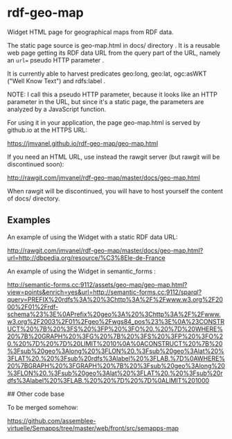 # rdf-geo-map

Widget HTML page for geographical maps from RDF data.

The static page source is geo-map.html in docs/ directory .
It is a reusable web page getting its RDF data URL from the query part of the URL, namely an `url=` pseudo HTTP parameter .

It is currently able to harvest predicates geo:long, geo:lat, ogc:asWKT ("Well Know Text") and rdfs:label .

NOTE: I call this a pseudo HTTP parameter, because it looks like an HTTP parameter in the URL, but since it's a static page, the parameters are analyzed by a JavaScript function.

For using it in your application, the page geo-map.html is served by github.io at the HTTPS URL:

https://jmvanel.github.io/rdf-geo-map/geo-map.html

If you need an HTML URL, use instead the rawgit server (but rawgit will be discontinued soon):

http://rawgit.com/jmvanel/rdf-geo-map/master/docs/geo-map.html

When rawgit will be discontinued, you will have to host yourself the content of docs/ directory.

## Examples

An example of using the Widget with a static RDF data URL:

http://rawgit.com/jmvanel/rdf-geo-map/master/docs/geo-map.html?url=http://dbpedia.org/resource/%C3%8Ele-de-France

An example of using the Widget in semantic\_forms :
 
http://semantic-forms.cc:9112/assets/geo-map/geo-map.html?view=points&enrich=yes&url=http://semantic-forms.cc:9112/sparql?query=PREFIX%20rdfs%3A%20%3Chttp%3A%2F%2Fwww.w3.org%2F2000%2F01%2Frdf-schema%23%3E%0APrefix%20geo%3A%20%3Chttp%3A%2F%2Fwww.w3.org%2F2003%2F01%2Fgeo%2Fwgs84_pos%23%3E%0A%23CONSTRUCT%20%7B%20%3FS%20%3FP%20%3FO%20.%20%7D%20WHERE%20%7B%20GRAPH%20%3FG%20%7B%20%3FS%20%3FP%20%3FO%20.%20%7D%20%7D%20LIMIT%2010%0A%0ACONSTRUCT%20%7B%20%3Fsub%20geo%3Along%20%3FLON%20.%3Fsub%20geo%3Alat%20%3FLAT%20.%20%3Fsub%20rdfs%3Alabel%20%3FLAB.%7D%0AWHERE%20%7BGRAPH%20%3FGRAPH%20%7B%20%3Fsub%20geo%3Along%20%3FLON%20.%3Fsub%20geo%3Alat%20%3FLAT%20.%20%3Fsub%20rdfs%3Alabel%20%3FLAB.%20%20%7D%20%7D%0ALIMIT%201000

## Other code base

To be merged somehow:

https://github.com/assemblee-virtuelle/Semapps/tree/master/web/front/src/semapps-map

